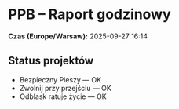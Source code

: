 # PPB – Raport godzinowy
**Czas (Europe/Warsaw):** 2025-09-27 16:14

## Status projektów
- Bezpieczny Pieszy — OK
- Zwolnij przy przejściu — OK
- Odblask ratuje życie — OK

